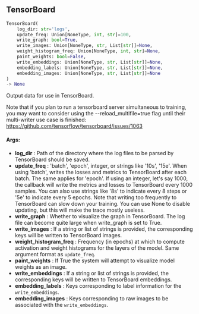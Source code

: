 ## TensorBoard
```python
TensorBoard(
	log_dir: str='logs',
	update_freq: Union[NoneType, int, str]=100,
	write_graph: bool=True,
	write_images: Union[NoneType, str, List[str]]=None,
	weight_histogram_freq: Union[NoneType, int, str]=None,
	paint_weights: bool=False,
	write_embeddings: Union[NoneType, str, List[str]]=None,
	embedding_labels: Union[NoneType, str, List[str]]=None,
	embedding_images: Union[NoneType, str, List[str]]=None
)
-> None
```
Output data for use in TensorBoard.

Note that if you plan to run a tensorboard server simultaneous to training, you may want to consider using the
--reload_multifile=true flag until their multi-writer use case is finished:
https://github.com/tensorflow/tensorboard/issues/1063


#### Args:

* **log_dir** :  Path of the directory where the log files to be parsed by TensorBoard should be saved.
* **update_freq** :  'batch', 'epoch', integer, or strings like '10s', '15e'. When using 'batch', writes the losses and        metrics to TensorBoard after each batch. The same applies for 'epoch'. If using an integer, let's say 1000,        the callback will write the metrics and losses to TensorBoard every 1000 samples. You can also use strings        like '8s' to indicate every 8 steps or '5e' to indicate every 5 epochs. Note that writing too frequently to        TensorBoard can slow down your training. You can use None to disable updating, but this will make the trace        mostly useless.
* **write_graph** :  Whether to visualize the graph in TensorBoard. The log file can become quite large when write_graph        is set to True.
* **write_images** :  If a string or list of strings is provided, the corresponding keys will be written to TensorBoard        images.
* **weight_histogram_freq** :  Frequency (in epochs) at which to compute activation and weight histograms for the layers        of the model. Same argument format as `update_freq`.
* **paint_weights** :  If True the system will attempt to visualize model weights as an image.
* **write_embeddings** :  If a string or list of strings is provided, the corresponding keys will be written to        TensorBoard embeddings.
* **embedding_labels** :  Keys corresponding to label information for the `write_embeddings`.
* **embedding_images** :  Keys corresponding to raw images to be associated with the `write_embeddings`.